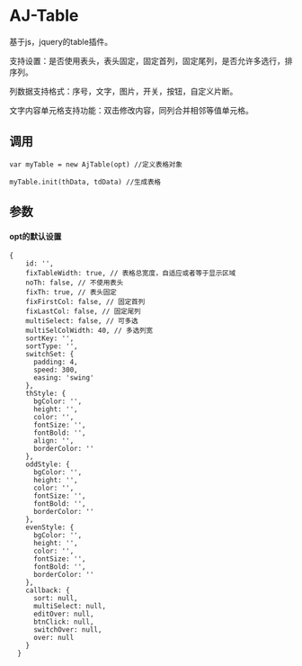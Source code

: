 # AJ-Table

基于js，jquery的table插件。

支持设置：是否使用表头，表头固定，固定首列，固定尾列，是否允许多选行，排序列。

列数据支持格式：序号，文字，图片，开关，按钮，自定义片断。

文字内容单元格支持功能：双击修改内容，同列合并相邻等值单元格。

## 调用

```
var myTable = new AjTable(opt) //定义表格对象
```
```
myTable.init(thData, tdData) //生成表格
```

## 参数

#### opt的默认设置

```
{
    id: '',
    fixTableWidth: true, // 表格总宽度，自适应或者等于显示区域
    noTh: false, // 不使用表头
    fixTh: true, // 表头固定
    fixFirstCol: false, // 固定首列
    fixLastCol: false, // 固定尾列
    multiSelect: false, // 可多选
    multiSelColWidth: 40, // 多选列宽
    sortKey: '',
    sortType: '',
    switchSet: {
      padding: 4,
      speed: 300,
      easing: 'swing'
    },
    thStyle: {
      bgColor: '',
      height: '',
      color: '',
      fontSize: '',
      fontBold: '',
      align: '',
      borderColor: ''
    },
    oddStyle: {
      bgColor: '',
      height: '',
      color: '',
      fontSize: '',
      fontBold: '',
      borderColor: ''
    },
    evenStyle: {
      bgColor: '',
      height: '',
      color: '',
      fontSize: '',
      fontBold: '',
      borderColor: ''
    },
    callback: {
      sort: null,
      multiSelect: null,
      editOver: null,
      btnClick: null,
      switchOver: null,
      over: null
    }
  }
```
